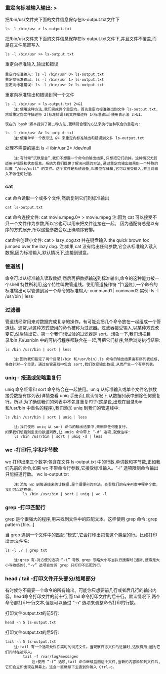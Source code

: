 ### 重定向标准输入输出: >

把/bin/usr文件夹下面的文件信息保存在ls-output.txt文件下
	
	ls -l /bin/usr > ls-output.txt

把/bin/usr文件夹下面的文件信息保存在ls-output.txt文件下,并且文件不覆盖,而是在文件尾部写入

	ls -l /bin/usr >> ls-output.txt

重定向标准输入,输出和错误

	重定向标准输入: ls -l /bin/usr 0> ls-output.txt
	重定向标准输出: ls -l /bin/usr 1> ls-output.txt
	重定向标准错误: ls -l /bin/usr 2> ls-output.txt
	
重定向标准输出和错误到同一个文件

	ls -l /bin/usr > ls-output.txt 2>&1
		注:使用这种方法,我们完成两个重定向。首先重定向标准输出到文件 ls-output.txt,然后重定向文件描述符 2(标准错误)到文件描述符 1(标准输出)使用表示法 2>&1。
	
	现在的 bash 版本提供了第二种方法,更精简合理的方法来执行这种联合的重定向:
	
	ls -l /bin/usr &> ls-output.txt
		注:使用单单一个表示法 &> 来重定向标准输出和错误到文件 ls-output.txt
		
处理不需要的输出
	ls -l /bin/usr 2> /dev/null
	
		注:有时候“沉默是金”,我们不想要一个命令的输出结果,只想把它们扔掉。这种情况尤其适用于错误和状态信息。系统为我们提供了解决问题的方法,通过重定向输出结果到一个特殊的叫做 “/dev/null” 的文件。这个文件是系统设备,叫做位存储桶,它可以接受输入,并且对输入不做任何处理。
		
### cat

cat 命令读取一个或多个文件,然后复制它们到标准输出

	cat ls-output.txt
	
cat 命令连接文件:
	cat movie.mpeg.0* > movie.mpeg
		注:因为 cat 可以接受不只一个文件作为参数,所以它也可以用来把文件连接在一起。
		因为通配符总是以有序的方式展开,所以这些参数会以正确顺序安排。
		
cat命令创建小文件:
	cat > lazy_dog.txt
		并在键盘输入:the quick brown fox jumped over the lazy dog.
		注:如果 cat 没有给出任何参数,它会从标准输入读入数据,因为标准输入,默认情况下,连接到键盘。
		
### 管道线 |
命令可以从标准输入读取数据,然后再把数据输送到标准输出,命令的这种能力被一个shell 特性所利用,这个特性叫做管道线。使用管道操作符 “|”(竖杠),一个命令的标准输出可以管道到另一个命令的标准输入:
	command1 | command2
实例:
	ls -l /usr/bin | less
	
### 过滤器

管道线经常用来对数据完成复杂的操作。有可能会把几个命令放在一起组成一个管道线。通常,以这种方式使用的命令被称为过滤器。过滤器接受输入,以某种方式改变它,然后输出它。第一个我们想试验的过滤器是 sort。想象一下,我们想把目录/bin 和/usr/bin 中的可执行程序都联合在一起,再把它们排序,然后浏览执行结果:

	ls /bin /usr/bin | sort | less
	
		注:因为我们指定了两个目录(/bin 和/usr/bin),ls 命令的输出结果由有序列表组成,各自针对一个目录。通过在管道线中包含 sort,我们改变输出数据,从而产生一个有序列表。
		
### uniq - 报道或忽略重复行

uniq 命令经常和 sort 命令结合在一起使用。uniq 从标准输入或单个文件名参数接受数据有序列表(详情查看 uniq 手册页),默认情况下,从数据列表中删除任何重复行。所以,为了确信我们的列表中不包含重复句子(这是说,出现在目录/bin 和/usr/bin 中重名的程序),我们添加 uniq 到我们的管道线中:

	ls /bin /usr/bin | sort | uniq | less
	
		注:我们使用 uniq 从 sort 命令的输出结果中,来删除任何重复行。
	如果我们想看到重复的数据列表,让 uniq 命令带上 “-d” 选项,就像这样:
		ls /bin /usr/bin | sort | uniq -d | less
		
### wc -打印行,字和字节数
wc 打印出来三个数字:包含在文件 ls-output.txt 中的行数,单词数和字节数,正如我们先前的命令,如果 wc 不带命令行参数,它接受标准输入。“-l” 选项限制命令输出只能报道行数。
	wc ls-output.txt
	
		注:添加 wc 到管道线来统计数据,是个很便利的方法。查看我们的有序列表中程序个数,我们可以这样做:
			ls /bin /usr/bin | sort | uniq | wc -l
			
### grep -打印匹配行

grep 是个很强大的程序,用来找到文件中的匹配文本。这样使用 grep 命令:
	grep pattern [file...]

当 grep 遇到一个文件中的匹配 “模式”,它会打印出包含这个类型的行。比如打印出txt文件名:
	
	ls -l ./ | grep txt
	
		注:grep 有-对方便的选项:“-i” 导致 grep 忽略大小写当执行搜索时(通常,搜索是大小写敏感的),“-v” 选项会告诉 grep 只打印不匹配的行。
		
### head / tail -打印文件开头部分/结尾部分
	
有时候你不需要一个命令的所有输出。可能你只想要前几行或者后几行的输出内容。head命令打印文件的前十行,而 tail 命令打印文件的后十行。默认情况下,两个命令都打印十行文本,但是可以通过 “-n” 选项来调整命令打印的行数。

打印文件output.txt的前5行:

	head -n 5 ls-output.txt
	
打印文件output.txt的后5行:

	tail -n 5 ls-output.txt
		注:tail 有一个选项允许你实时的浏览文件。当观察日志文件的进展时,这很有用,因为它们同时在被写入。
			tail -f /var/log/messages
				注:使用 “-f” 选项,tail 命令继续监测这个文件,当新的内容添加到文件后,它们会立即出现在屏幕上。这会一直继续下去直到你输入 Ctrl-c。
	
	
